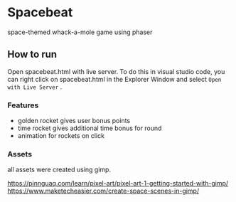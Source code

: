 # Spacebeat
space-themed whack-a-mole game using phaser

## How to run
Open spacebeat.html with live server. To do this in visual studio code, you can right click on spacebeat.html in the Explorer Window and select  `Open with Live Server` .

### Features
- golden rocket gives user bonus points
- time rocket gives additional time bonus for round
- animation for rockets on click


### Assets
all assets were created using gimp.

https://pinnguaq.com/learn/pixel-art/pixel-art-1-getting-started-with-gimp/
https://www.maketecheasier.com/create-space-scenes-in-gimp/